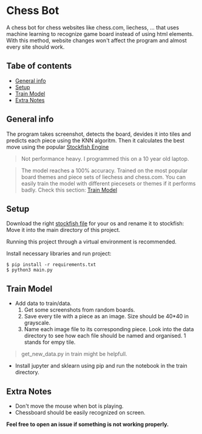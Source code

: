 # Chess Bot

A chess bot for chess websites like chess.com, liechess, ... that uses machine learning to recognize game board
instead of using html elements. With this method, website changes won't affect the program and almost every site should work.

## Tabe of contents

- [General info](#general-info)
- [Setup](#setup)
- [Train Model](#train-model)
- [Extra Notes](#extra-notes)

## General info

The program takes screenshot, detects the board, devides it into tiles and predicts each piece using the KNN algoritm.
Then it calculates the best move using the popular [Stockfish Engine](https://github.com/official-stockfish/Stockfish)

> Not performance heavy. I programmed this on a 10 year old laptop.

> The model reaches a 100% accuracy. Trained on the most popular board themes and piece sets of liechess and chess.com.
> You can easily train the model with different piecesets or themes if it performs badly. Check this section: [Train Model](#train-model)

## Setup

Download the right [stockfish file](https://stockfishchess.org/download/) for your os and rename it to stockfish:
Move it into the main directory of this project.

Running this project through a virtual environment is recommended.

Install necessary libraries and run project:

```
$ pip install -r requirements.txt
$ python3 main.py

```

## Train Model

- Add data to train/data.
  1. Get some screenshots from random boards.
  2. Save every tile with a piece as an image. Size should be 40\*40 in grayscale.
  3. Name each image file to its corresponding piece. Look into the data directory to see how each file should be named
     and organised. 1 stands for empy tile.

> get_new_data.py in train might be helpfull.

- Install jupyter and sklearn using pip and run the notebook in the train directory.

## Extra Notes

- Don't move the mouse when bot is playing.
- Chessboard should be easily recognized on screen.

**Feel free to open an issue if something is not working properly.**
